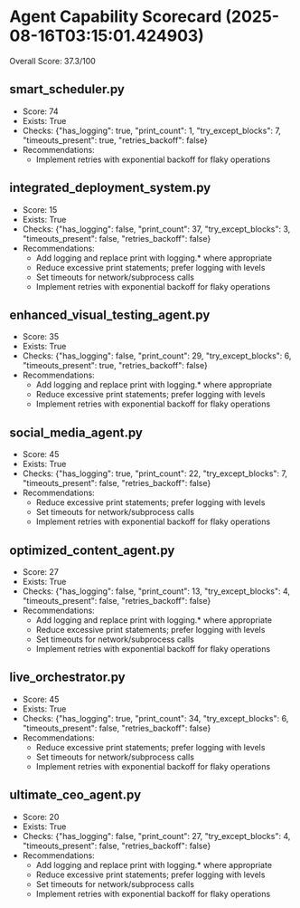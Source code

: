 # Agent Capability Scorecard (2025-08-16T03:15:01.424903)
Overall Score: 37.3/100

## smart_scheduler.py
- Score: 74
- Exists: True
- Checks: {"has_logging": true, "print_count": 1, "try_except_blocks": 7, "timeouts_present": true, "retries_backoff": false}
- Recommendations:
  - Implement retries with exponential backoff for flaky operations

## integrated_deployment_system.py
- Score: 15
- Exists: True
- Checks: {"has_logging": false, "print_count": 37, "try_except_blocks": 3, "timeouts_present": false, "retries_backoff": false}
- Recommendations:
  - Add logging and replace print with logging.* where appropriate
  - Reduce excessive print statements; prefer logging with levels
  - Set timeouts for network/subprocess calls
  - Implement retries with exponential backoff for flaky operations

## enhanced_visual_testing_agent.py
- Score: 35
- Exists: True
- Checks: {"has_logging": false, "print_count": 29, "try_except_blocks": 6, "timeouts_present": true, "retries_backoff": false}
- Recommendations:
  - Add logging and replace print with logging.* where appropriate
  - Reduce excessive print statements; prefer logging with levels
  - Implement retries with exponential backoff for flaky operations

## social_media_agent.py
- Score: 45
- Exists: True
- Checks: {"has_logging": true, "print_count": 22, "try_except_blocks": 7, "timeouts_present": false, "retries_backoff": false}
- Recommendations:
  - Reduce excessive print statements; prefer logging with levels
  - Set timeouts for network/subprocess calls
  - Implement retries with exponential backoff for flaky operations

## optimized_content_agent.py
- Score: 27
- Exists: True
- Checks: {"has_logging": false, "print_count": 13, "try_except_blocks": 4, "timeouts_present": false, "retries_backoff": false}
- Recommendations:
  - Add logging and replace print with logging.* where appropriate
  - Reduce excessive print statements; prefer logging with levels
  - Set timeouts for network/subprocess calls
  - Implement retries with exponential backoff for flaky operations

## live_orchestrator.py
- Score: 45
- Exists: True
- Checks: {"has_logging": true, "print_count": 34, "try_except_blocks": 6, "timeouts_present": false, "retries_backoff": false}
- Recommendations:
  - Reduce excessive print statements; prefer logging with levels
  - Set timeouts for network/subprocess calls
  - Implement retries with exponential backoff for flaky operations

## ultimate_ceo_agent.py
- Score: 20
- Exists: True
- Checks: {"has_logging": false, "print_count": 27, "try_except_blocks": 4, "timeouts_present": false, "retries_backoff": false}
- Recommendations:
  - Add logging and replace print with logging.* where appropriate
  - Reduce excessive print statements; prefer logging with levels
  - Set timeouts for network/subprocess calls
  - Implement retries with exponential backoff for flaky operations

